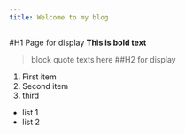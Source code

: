 ```yaml
---
title: Welcome to my blog
---
```

#H1 Page for display
**This is bold text**
>block quote texts here
##H2 for display
1. First item
2. Second item
3. third

- list 1
- list 2
